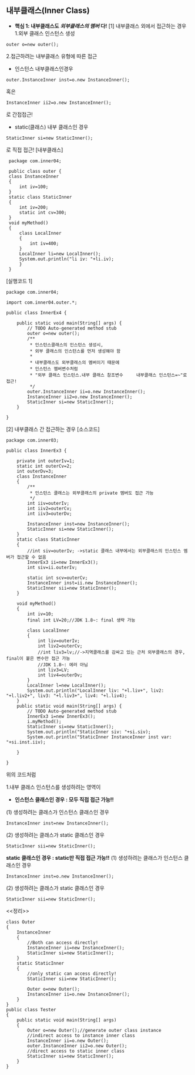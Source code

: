 ﻿## 내부클래스(Inner Class)

 - **핵심 1: 내부클래스도 *외부클래스의 멤버* 다!**
[1] 내부클래스  외에서 접근하는 경우
1.외부 클래스 인스턴스 생성
~~~
outer o=new outer();
~~~
2.접근하려는 내부클래스 유형에 따른 접근 

 - 인스턴스 내부클래스인경우

~~~
outer.InstanceInner inst=o.new InstanceInner();
~~~

혹은

~~~
InstanceInner ii2=o.new InstanceInner();
~~~
로 간접접근!

 - static(클래스) 내부 클래스인 경우

~~~
StaticInner si=new StaticInner();
~~~

로 직접 접근!
[내부클래스] 

   ~~~
    package com.inner04;
    
	public class outer {
	class InstanceInner
	{
		int iv=100;
	}
	static class StaticInner
	{
		int iv=200;
		static int cv=300;
	}
	void myMethod()
	{
		class LocalInner
		{
			int iv=400;
		}
		LocalInner li=new LocalInner();
		System.out.println("li iv: "+li.iv);
		}
	}
~~~
	
[실행코드 1]
~~~
package com.inner04;

import com.inner04.outer.*;

public class InnerEx4 {

	public static void main(String[] args) {
		// TODO Auto-generated method stub
		outer o=new outer();
		/**
		 * 인스턴스클래스의 인스턴스 생성시,
		 * 외부 클래스의 인스턴스를 먼저 생성해야 함
		 * 
		 * 내부클래스도 외부클래스의 멤버이기 때문에
		 * 인스턴스 멤버변수처럼
		 * "외부 클래스 인스턴스.내부 클래스 참조변수 	내부클래스 인스턴스=~"로 접근!
		 */
		outer.InstanceInner ii=o.new InstanceInner();
		InstanceInner ii2=o.new InstanceInner();
		StaticInner si=new StaticInner();
	}

}

~~~

[2] 내부클래스  간 접근하는 경우
[소스코드]
~~~
package com.inner03;

public class InnerEx3 {

	private int outerIv=1;
	static int outerCv=2;
	int outerDv=3;
	class InstanceInner
	{
		/**
		 * 인스턴스 클래스는 외부클래스의 private 멤버도 접근 가능
		 */
		int iiv=outerIv;
		int iiv2=outerCv;
		int iiv3=outerDv;
		
		InstanceInner inst=new InstanceInner();
		StaticInner si=new StaticInner();
	}
	static class StaticInner
	{
		//int siv=outerIv; ->static 클래스 내부에서는 외부클래스의 인스턴스 멤버가 접근할 수 없음
		InnerEx3 ii=new InnerEx3();
		int siv=ii.outerIv;
		
		static int scv=outerCv;
		InstanceInner inst=ii.new InstanceInner();
		StaticInner sii=new StaticInner();
	}
	
	void myMethod()
	{
		int iv=10;
		final int LV=20;//JDK 1.8~: final 생략 가능
		
		class LocalInner
		{
			int liv=outerIv;
			int liv2=outerCv;
			//int liv3=lv;//->지역클래스를 감싸고 있는 근처 외부클래스의 경우, final이 붙은 변수만 접근 가능
			//JDK 1.8~: 에러 아님
			int liv3=LV;
			int liv4=outerDv;
		}
		LocalInner l=new LocalInner();
		System.out.println("LocalInner liv: "+l.liv+", liv2: "+l.liv2+", liv3: "+l.liv3+", liv4: "+l.liv4);
	}
	public static void main(String[] args) {
		// TODO Auto-generated method stub
		InnerEx3 i=new InnerEx3();
		i.myMethod();
		StaticInner si=new StaticInner();
		System.out.println("StaticInner siv: "+si.siv);
		System.out.println("StaticInner InstanceInner inst var: "+si.inst.iiv);
	
	}

}

~~~


위의 코드처럼

1.내부 클래스 인스턴스를 생성하려는 영역이

 - **인스턴스 클래스인 경우 : 모두 직접 접근 가능!!**

(1) 생성하려는 클래스가 인스턴스 클래스인 경우

~~~
InstanceInner inst=new InstanceInner();
~~~

(2) 생성하려는 클래스가 static 클래스인 경우

~~~
StaticInner sii=new StaticInner();
~~~

**static 클래스인 경우 : static만 직접 접근 가능!!**
(1) 생성하려는 클래스가 인스턴스 클래스인 경우

~~~
InstanceInner inst=o.new InstanceInner();
~~~

(2) 생성하려는 클래스가 static 클래스인 경우

~~~
StaticInner sii=new StaticInner();
~~~


<<정리>>

~~~
class Outer
{
	InstanceInner
	{
		//Both can access directly!
		InstanceInner ii=new InstanceInner();
		StaticInner si=new StaticInner();
	}
	static StaticInner
	{
		//only static can access directly!
		StaticInner sii=new StaticInner();

		Outer o=new Outer();
		InstanceInner ii=o.new InstanceInner();
	}
}
public class Tester
{
	public static void main(String[] args)
	{
		Outer o=new Outer();//generate outer class instance
		//indirect access to instance inner class
		InstanceInner ii=o.new Outer();
		outer.InstanceInner ii2=o.new Outer();
		//direct access to static inner class
		StaticInner si=new StaticInner();
	}
}
~~~



